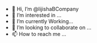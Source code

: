 - 👋 Hi, I’m @lijishaBCompany
- 👀 I’m interested in ...
- 🌱 I’m currently Working...
- 💞️ I’m looking to collaborate on ...
- 📫 How to reach me ...

<!---
lijishaBCompany/lijishaBCompany is a ✨ special ✨ repository because its `README.md` (this file) appears on your GitHub profile.
You can click the Preview link to take a look at your changes.
--->
